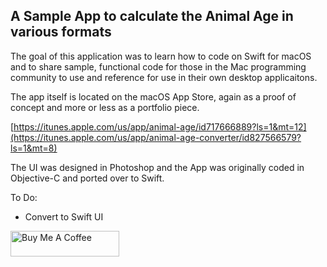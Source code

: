 ## A Sample App to calculate the Animal Age in various formats

The goal of this application was to learn how to code on Swift for macOS and to share sample, functional code for those in the Mac programming community to use and reference for use in their own desktop applicaitons. 

The app itself is located on the macOS App Store, again as a proof of concept and more or less as a portfolio piece. 

[https://itunes.apple.com/us/app/animal-age/id717666889?ls=1&mt=12](https://itunes.apple.com/us/app/animal-age-converter/id827566579?ls=1&mt=8)

The UI was designed in Photoshop and the App was originally coded in Objective-C and ported over to Swift. 

To Do:
- Convert to Swift UI

<a href="https://www.buymeacoffee.com/jonbrown" target="_blank"><img src="https://cdn.buymeacoffee.com/buttons/default-orange.png" alt="Buy Me A Coffee" height="41" width="174"></a>
